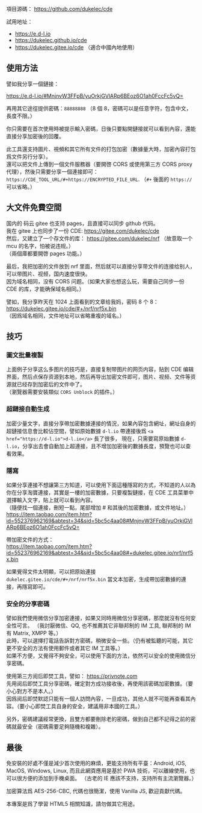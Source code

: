 項目源碼： https://github.com/dukelec/cde

試用地址：
 - https://e.d-l.io
 - https://dukelec.github.io/cde
 - https://dukelec.gitee.io/cde （適合中國內地使用）

## 使用方法

譬如我分享一個鏈接：

https://e.d-l.io/#MnjnvW3FFpB/yuOrkjGVlARp6BEoz6O1ah0FccFc5vQ=

再用其它途徑提供密碼：`88888888` （8 個 8，密碼可以是任意字符，包含中文，長度不限。）

你只需要在首次使用時被提示輸入密碼，日後只要點開鏈接就可以看到內容，還能直接分享加密後的回覆。

此工具還支持圖片、視頻和其它所有文件的打包加密（數據量大時，加密內容打包爲文件另行分享）。  
還可以把文件上傳到一個文件服務器（要開啓 CORS 或使用第三方 CORS proxy 代理），然後只需要分享一個連接即可：`https://CDE_TOOL_URL/#+https://ENCRYPTED_FILE_URL`.
（`#+` 後面的 `https://` 可以省略。）

## 大文件免費空間

国内的 码云 gitee 也支持 pages，且直接可以同步 github 代码。  
我在 gitee 上也同步了一份 CDE: https://gitee.com/dukelec/cde  
然后，又建立了一个存文件的库： https://gitee.com/dukelec/nrf （故意取一个 mcu 的名字，怕被说违规。）  
（兩個庫都要開啓 pages 功能。）

最后，我把加密的文件放到 nrf 里面，然后就可以直接分享带文件的连接给别人，可以带图片、视频，国内速度很快。  
因为域名相同，没有 CORS 问题。（如果大家也想这么玩，需要自己同步一份 CDE 的库，才能确保域名相同。）

譬如，我分享昨天在 1024 上面看到的文章给我妈，密码 8 个 8：  
https://dukelec.gitee.io/cde/#+/nrf/nrf5x.bin  
（因爲域名相同，文件地址可以省略重複的域名。）

## 技巧

### 圖文批量複製

上面例子分享这么多图片的技巧是，直接复制带图片的网页内容，贴到 CDE 编辑界面，然后点保存资源到本地，然后再导出加密文件即可，图片、视频、文件等资源就已经存到加密后的文件中了。  
（瀏覽器需要安裝類似 `CORS Unblock` 的插件。）

### 超鏈接自動生成

加密少量文字，直接分享帶加密數據連接的情況，如果內容包含網址，網址自身的超鏈接信息會比較佔空間，譬如原始數據 `d-l.io` 帶連接後爲 `<a href="https://d-l.io">d-l.io</a>` 長了很多，
現在，只需要寫原始數據 `d-l.io`，分享出去會自動加上超連接，且不增加加密後的數據長度，預覽也可以查看效果。

### 隱寫

如果分享連接不想讓第三方知道，可以使用下面這種隱寫的方式，不知道的人以為你在分享淘寶連接，其實是一樓的加密數據，只要複製鏈接，在 CDE 工具菜單中選擇輸入文字，貼上就可以看到內容。  
（隨便找一個連接，刪短一點，尾部增加 # 和其後的加密數據，或文件地址。）  
https://item.taobao.com/item.htm?id=552376962169&abtest=34&sid=5bc5c4aa08#MnjnvW3FFpB/yuOrkjGVlARp6BEoz6O1ah0FccFc5vQ=

帶加密文件的方式：  
https://item.taobao.com/item.htm?id=552376962169&abtest=34&sid=5bc5c4aa08#+dukelec.gitee.io/nrf/nrf5x.bin

如果覺得文件太明顯，可以把原始連接 `dukelec.gitee.io/cde/#+/nrf/nrf5x.bin` 當文本加密，生成帶加密數據的連接，再隱寫即可。

### 安全的分享密碼

譬如我們使用微信分享加密連接，如果又同時用微信分享密碼，那麼就沒有任何安全性可言。
（我討厭微信、QQ, 也不推薦其它非聯邦制的 IM 工具, 聯邦制的 IM 有 Matrix, XMPP 等。）  
此時，可以選擇打電話告訴對方密碼，稍微安全一些。（仍有被監聽的可能，其它更不安全的方法有使用郵件或者其它 IM 工具等。）  
如果不方便，又覺得不夠安全，可以使用下面的方法，依然可以安全的使用微信分享密碼。

使用第三方阅后即焚工具，譬如： https://privnote.com  
先用阅后即焚工具分享密碼，確定對方成功接收後，再使用該密碼加密數據。（要小心對方不是本人。）  
因爲阅后即焚默認只能有一個人訪問內容，一旦成功，其他人就不可能再查看其內容。（要小心即焚工具自身的安全，建議用非本國的工具。）

另外，密碼建議經常更換，且雙方都要刪除老的密碼，做到自己都不記得之前的密碼就最安全（密碼需要足夠隨機和複雜）。


## 最後

免安裝的好處不僅是減少首次使用的麻煩，更能支持所有平臺：Android, iOS, MacOS, Windows, Linux,
而且此網頁應用是基於 PWA 技術，可以離線使用，也可以很方便的添加到手機桌面。
（古老的 IE 應該不支持，支持所有主流瀏覽器。）

加密算法爲 AES-256-CBC, 代碼也很簡潔，使用 Vanilla JS, 歡迎貢獻代碼。

本專案是爲了學習 HTML5 相關知識，請勿做其它用途。
